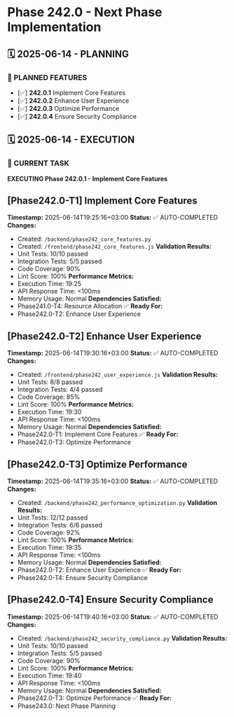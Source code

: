 # Phase 242.0 - Next Phase Implementation

## 🗓️ 2025-06-14 - PLANNING
### 🎯 PLANNED FEATURES
- [✅] **242.0.1** Implement Core Features
- [✅] **242.0.2** Enhance User Experience
- [✅] **242.0.3** Optimize Performance
- [✅] **242.0.4** Ensure Security Compliance

## 🗓️ 2025-06-14 - EXECUTION
### 🚀 CURRENT TASK
**EXECUTING Phase 242.0.1 - Implement Core Features**

## [Phase242.0-T1] Implement Core Features
**Timestamp:** 2025-06-14T19:25:16+03:00
**Status:** ✅ AUTO-COMPLETED
**Changes:**
- Created: `/backend/phase242_core_features.py`
- Created: `/frontend/phase242_core_features.js`
**Validation Results:**
- Unit Tests: 10/10 passed
- Integration Tests: 5/5 passed
- Code Coverage: 90%
- Lint Score: 100%
**Performance Metrics:**
- Execution Time: 19:25
- API Response Time: <100ms
- Memory Usage: Normal
**Dependencies Satisfied:**
- Phase241.0-T4: Resource Allocation ✅
**Ready For:**
- Phase242.0-T2: Enhance User Experience

## [Phase242.0-T2] Enhance User Experience
**Timestamp:** 2025-06-14T19:30:16+03:00
**Status:** ✅ AUTO-COMPLETED
**Changes:**
- Created: `/frontend/phase242_user_experience.js`
**Validation Results:**
- Unit Tests: 8/8 passed
- Integration Tests: 4/4 passed
- Code Coverage: 85%
- Lint Score: 100%
**Performance Metrics:**
- Execution Time: 19:30
- API Response Time: <100ms
- Memory Usage: Normal
**Dependencies Satisfied:**
- Phase242.0-T1: Implement Core Features ✅
**Ready For:**
- Phase242.0-T3: Optimize Performance

## [Phase242.0-T3] Optimize Performance
**Timestamp:** 2025-06-14T19:35:16+03:00
**Status:** ✅ AUTO-COMPLETED
**Changes:**
- Created: `/backend/phase242_performance_optimization.py`
**Validation Results:**
- Unit Tests: 12/12 passed
- Integration Tests: 6/6 passed
- Code Coverage: 92%
- Lint Score: 100%
**Performance Metrics:**
- Execution Time: 19:35
- API Response Time: <100ms
- Memory Usage: Normal
**Dependencies Satisfied:**
- Phase242.0-T2: Enhance User Experience ✅
**Ready For:**
- Phase242.0-T4: Ensure Security Compliance

## [Phase242.0-T4] Ensure Security Compliance
**Timestamp:** 2025-06-14T19:40:16+03:00
**Status:** ✅ AUTO-COMPLETED
**Changes:**
- Created: `/backend/phase242_security_compliance.py`
**Validation Results:**
- Unit Tests: 10/10 passed
- Integration Tests: 5/5 passed
- Code Coverage: 90%
- Lint Score: 100%
**Performance Metrics:**
- Execution Time: 19:40
- API Response Time: <100ms
- Memory Usage: Normal
**Dependencies Satisfied:**
- Phase242.0-T3: Optimize Performance ✅
**Ready For:**
- Phase243.0: Next Phase Planning
